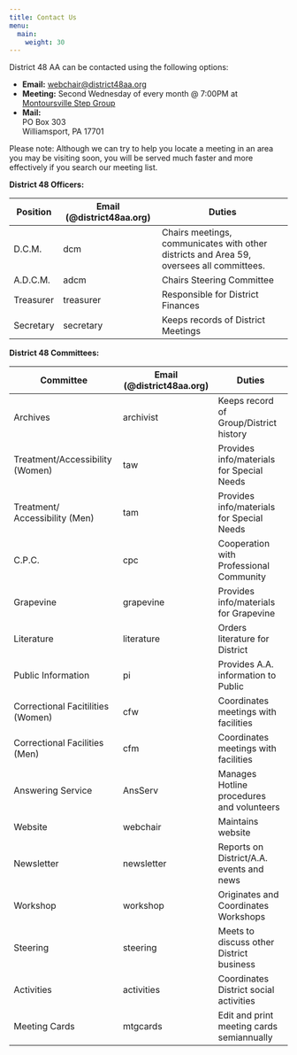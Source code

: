 ```yaml
---
title: Contact Us
menu:
  main:
    weight: 30
---
```


District 48 AA can be contacted using the following options:

- **Email:** webchair@district48aa.org
- **Meeting:** Second Wednesday of every month @ 7:00PM at [Montoursville Step Group](/meetings/montoursville-group/)
- **Mail:**\
  PO Box 303\
  Williamsport, PA  17701

Please note: Although we can try to help you locate a meeting in an area you
may be visiting soon, you will be served much faster and more effectively if
you search our meeting list.

**District 48 Officers:**

| Position  | Email (@district48aa.org)           | Duties                             |
| --------- | ----------------------------------- | ---------------------------------- |
| D.C.M.    | <span class="d48e">dcm</span>       | Chairs meetings, communicates with other districts and Area 59, oversees all committees. |
| A.D.C.M.  | <span class="d48e">adcm</span>      | Chairs Steering Committee          |
| Treasurer | <span class="d48e">treasurer</span> | Responsible for District Finances  |
| Secretary | <span class="d48e">secretary</span> | Keeps records of District Meetings |

**District 48 Committees:**

| Committee                 | Email (@district48aa.org)             | Duties                                    |
| ------------------------- | ------------------------------------- | ----------------------------------------- |
| Archives                  | <span class="d48e">archivist</span>   | Keeps record of Group/District history    |
| Treatment/Accessibility (Women) | <span class="d48e">taw</span>   | Provides info/materials for Special Needs |
| Treatment/ Accessibility (Men)  | <span class="d48e">tam</span>   | Provides info/materials for Special Needs |
| C.P.C.                    | <span class="d48e">cpc</span>         | Cooperation with Professional Community   |
| Grapevine                 | <span class="d48e">grapevine</span>   | Provides info/materials for Grapevine     |
| Literature                | <span class="d48e">literature</span>  | Orders literature for District            |
| Public Information        | <span class="d48e">pi</span>          | Provides A.A. information to Public       |
| Correctional Facitilities (Women) | <span class="d48e">cfw</span> | Coordinates meetings with facilities      |
| Correctional Facilities  (Men)    | <span class="d48e">cfm</span> | Coordinates meetings with facilities      |
| Answering Service         | <span class="d48e">AnsServ</span>     | Manages Hotline procedures and volunteers |
| Website                   | <span class="d48e">webchair</span>    | Maintains website                         |
| Newsletter                | <span class="d48e">newsletter</span>  | Reports on District/A.A. events and news  |
| Workshop                  | <span class="d48e">workshop</span>    | Originates and Coordinates Workshops      |
| Steering                  | <span class="d48e">steering</span>    | Meets to discuss other District business  |
| Activities                | <span class="d48e">activities</span>  | Coordinates District social activities    |
| Meeting Cards             | <span class="d48e">mtgcards</span>    | Edit and print meeting cards semiannually |

<script src="https://ajax.googleapis.com/ajax/libs/jquery/3.5.1/jquery.min.js"></script>
<script type="text/javascript">
  $('.d48e').replaceWith(function() {
    var email = $.trim($(this).text());
    return '<a href="mailto:' + email + '@district48aa.org">' + email + '</a>';
  });
</script>
